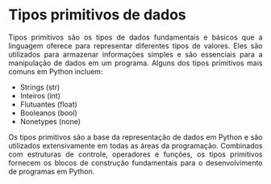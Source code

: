 # Tipos primitivos de dados

<p style='text-align: justify;'>
Tipos primitivos são os tipos de dados fundamentais e básicos que a linguagem oferece para representar diferentes tipos de valores. Eles são utilizados para armazenar informações simples e são essenciais para a manipulação de dados em um programa. Alguns dos tipos primitivos mais comuns em Python incluem:
</p>

* Strings (str)
* Inteiros (int) 
* Flutuantes (float) 
* Booleanos (bool)
* Nonetypes (none)

<p style='text-align: justify;'>
Os tipos primitivos são a base da representação de dados em Python e são utilizados extensivamente em todas as áreas da programação. Combinados com estruturas de controle, operadores e funções, os tipos primitivos fornecem os blocos de construção fundamentais para o desenvolvimento de programas em Python.
</p>